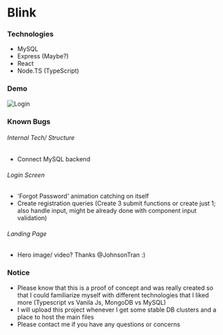 # Blink

### Technologies
* MySQL
* Express (Maybe?)
* React
* Node.TS (TypeScript)

### Demo
![Login](https://user-images.githubusercontent.com/57853013/90316646-12a87e80-dee9-11ea-908b-96cb5991f5ce.gif)

### Known Bugs
###### Internal Tech/ Structure
* Connect MySQL backend

###### Login Screen
* 'Forgot Password' animation catching on itself
* Create registration queries (Create 3 submit functions or create just 1; also handle input, might be already done with component input validation)

###### Landing Page
* Hero image/ video? Thanks @JohnsonTran :)

### Notice
* Please know that this is a proof of concept and was really created so that I could familiarize myself with different technologies that I liked more (Typescript vs Vanila Js, MongoDB vs MySQL)
* I will upload this project whenever I get some stable DB clusters and a place to host the main files
* Please contact me if you have any questions or concerns
